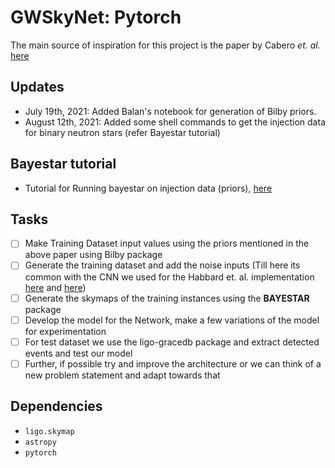 # GWSkyNet: Pytorch
The main source of inspiration for this project is the paper by Cabero *et. al.* [here](https://arxiv.org/abs/2010.11829)

## Updates
- July 19th, 2021: Added Balan's notebook for generation of Bilby priors. 
- August 12th, 2021: Added some shell commands to get the injection data for binary neutron stars (refer Bayestar tutorial)

## Bayestar tutorial
- Tutorial for Running bayestar on injection data (priors), [here](https://lscsoft.docs.ligo.org/ligo.skymap/quickstart/bayestar-injections.html)

## Tasks 
- [ ] Make Training Dataset input values using the priors mentioned in the above paper using Bilby package 
- [ ] Generate the training dataset and add the noise inputs (Till here its common with the CNN we used for the Habbard et. al. implementation [here](https://colab.research.google.com/drive/15ysgVLkekNNomT2xp3F0d52l_qNvGNfd) and [here](https://colab.research.google.com/drive/193QYO1Lu59nSOK_xUm-LXDk5rBl-z6Iv))
- [ ] Generate the skymaps of the training instances using the **BAYESTAR** package
- [ ] Develop the model for the Network, make a few variations of the model for experimentation
- [ ] For test dataset we use the ligo-gracedb package and extract detected events and test our model
- [ ] Further, if possible try and improve the architecture or we can think of a new problem statement and adapt towards that

## Dependencies
- `ligo.skymap` 
- `astropy`
- `pytorch`
